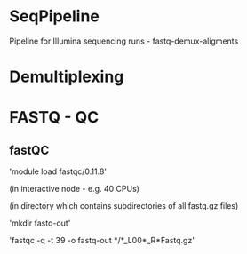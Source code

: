 # SeqPipeline
Pipeline for Illumina sequencing runs - fastq-demux-aligments

# Demultiplexing


# FASTQ - QC
## fastQC
'module load fastqc/0.11.8'

(in interactive node - e.g. 40 CPUs)

(in directory which contains subdirectories of all fastq.gz files)

'mkdir fastq-out'

'fastqc -q -t 39 -o fastq-out \*\/\*_L00\*_R\*Fastq.gz'
